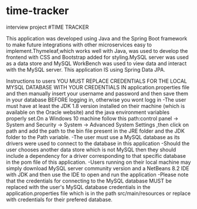 # time-tracker
interview project
#TIME TRACKER

This application was developed using Java and the Spring Boot framework to make future integrations with other microservices easy to implement.Thymeleaf,which works well with Java, was used to develop the frontend with CSS and Bootstrap added for styling.MySQL server was used as a data store and MySQL WorkBench was used to view data and interact with the MySQL server. This application IS using Spring Data JPA.

Instructions to users
YOU MUST REPLACE CREDENTIALS FOR THE LOCAL MYSQL DATABASE WITH YOUR CREDENTIALS IN application.properties file and then manually insert your username and password and then save them in your database BEFORE logging in, otherwise you wont logg in
-The user must have at least the JDK 1.8 version installed on their machine (which is available on the Oracle website) and the java environment variables properly set.On a Windows 10 machine follow this path:control panel -> System and Security -> System -> Advanced System Settings ,then click on path and add the path to the bin file present in the JRE folder and the JDK folder to the Path variable. -The user must use a MySQL database as its drivers were used to connect to the database in this application -Should the user chooses another data store which is not MySQL then they should include a dependency for a driver corresponding to that specific database in the pom file of this application. -Users running on their local machine may simply download MySQL server community version and a NetBeans 8.2 IDE with JDK and then use the IDE to open and run the application -Please note that the credentials for connecting to the MySQL database MUST be replaced with the user's MySQL database credentials in the application.properties file which is in the path src/main/resources or replace with credentials for their prefered database.
